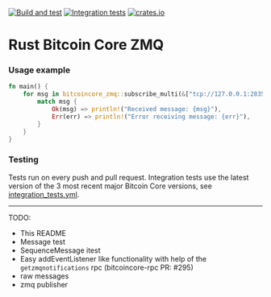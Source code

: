 [![Build and test](https://github.com/antonilol/rust-bitcoincore-zmq/actions/workflows/build_and_test.yml/badge.svg)](https://github.com/antonilol/rust-bitcoincore-zmq/actions/workflows/build_and_test.yml)
[![Integration tests](https://github.com/antonilol/rust-bitcoincore-zmq/actions/workflows/integration_tests.yml/badge.svg)](https://github.com/antonilol/rust-bitcoincore-zmq/actions/workflows/integration_tests.yml)
[![crates.io](https://img.shields.io/crates/v/bitcoincore-zmq.svg)](https://crates.io/crates/bitcoincore-zmq)

# Rust Bitcoin Core ZMQ

### Usage example

```rust
fn main() {
    for msg in bitcoincore_zmq::subscribe_multi(&["tcp://127.0.0.1:28359"]).unwrap() {
        match msg {
            Ok(msg) => println!("Received message: {msg}"),
            Err(err) => println!("Error receiving message: {err}"),
        }
    }
}
```

### Testing

Tests run on every push and pull request.
Integration tests use the latest version of the 3 most recent major Bitcoin Core versions, see [integration_tests.yml](.github/workflows/integration_tests.yml#L19-L21).

---

TODO:
- This README
- Message test
- SequenceMessage itest
- Easy addEventListener like functionality with help of the `getzmqnotifications` rpc (bitcoincore-rpc PR: #295)
- raw messages
- zmq publisher
